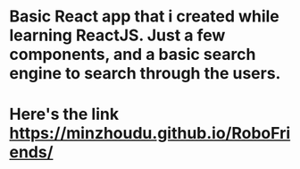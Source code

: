# Basic React app that i created while learning ReactJS. Just a few components, and a basic search engine to search through the users.
# Here's the link https://minzhoudu.github.io/RoboFriends/
